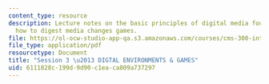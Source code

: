 ```yaml
---
content_type: resource
description: Lecture notes on the basic principles of digital media foundations and
  how to digest media changes games.
file: https://ol-ocw-studio-app-qa.s3.amazonaws.com/courses/cms-300-introduction-to-videogame-studies-fall-2011/6111828c199d9d90c1eaca809a737297_MITCMS_300F11_session_3.pdf
file_type: application/pdf
resourcetype: Document
title: "Session 3 \u2013 DIGTAL ENVIRONMENTS & GAMES"
uid: 6111828c-199d-9d90-c1ea-ca809a737297
---
```

